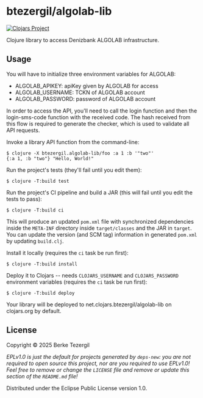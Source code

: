 # btezergil/algolab-lib

[![Clojars Project](https://img.shields.io/clojars/v/org.clojars.btezergil/algolab-lib.svg)](https://clojars.org/org.clojars.btezergil/algolab-lib)

Clojure library to access Denizbank ALGOLAB infrastructure.

## Usage

You will have to initialize three environment variables for ALGOLAB:
- ALGOLAB_APIKEY: apiKey given by ALGOLAB for access
- ALGOLAB_USERNAME: TCKN of ALGOLAB account
- ALGOLAB_PASSWORD: password of ALGOLAB account

In order to access the API, you'll need to call the login function and then the login-sms-code function with the received code.
The hash received from this flow is required to generate the checker, which is used to validate all API requests.

Invoke a library API function from the command-line:

    $ clojure -X btezergil.algolab-lib/foo :a 1 :b '"two"'
    {:a 1, :b "two"} "Hello, World!"

Run the project's tests (they'll fail until you edit them):

    $ clojure -T:build test

Run the project's CI pipeline and build a JAR (this will fail until you edit the tests to pass):

    $ clojure -T:build ci

This will produce an updated `pom.xml` file with synchronized dependencies inside the `META-INF`
directory inside `target/classes` and the JAR in `target`. You can update the version (and SCM tag)
information in generated `pom.xml` by updating `build.clj`.

Install it locally (requires the `ci` task be run first):

    $ clojure -T:build install

Deploy it to Clojars -- needs `CLOJARS_USERNAME` and `CLOJARS_PASSWORD` environment
variables (requires the `ci` task be run first):

    $ clojure -T:build deploy

Your library will be deployed to net.clojars.btezergil/algolab-lib on clojars.org by default.

## License

Copyright © 2025 Berke Tezergil

_EPLv1.0 is just the default for projects generated by `deps-new`: you are not_
_required to open source this project, nor are you required to use EPLv1.0!_
_Feel free to remove or change the `LICENSE` file and remove or update this_
_section of the `README.md` file!_

Distributed under the Eclipse Public License version 1.0.
